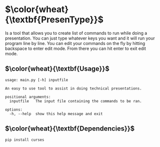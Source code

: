 # $\color{wheat}{\textbf{PresenType}}$
Is a tool that allows you to create list of commands to run while doing a presentation. You can just type whatever keys you want and it will run your program line by line. You can edit your commands on the fly by hitting backspace to enter edit mode. From there you can hit enter to exit edit mode. 
## $\color{wheat}{\textbf{Usage}}$
```
usage: main.py [-h] inputfile

An easy to use tool to assist in doing technical presentations.

positional arguments:
  inputfile   The input file containing the commands to be ran.

options:
  -h, --help  show this help message and exit
```
## $\color{wheat}{\textbf{Dependencies}}$
```bash
pip install curses
```
